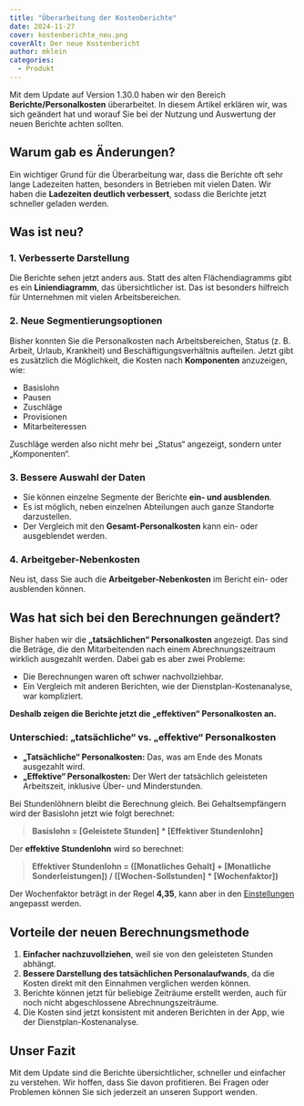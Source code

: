 ```yaml
---
title: "Überarbeitung der Kostenberichte"
date: 2024-11-27
cover: kostenberichte_neu.png
coverAlt: Der neue Kostenbericht
author: mklein
categories:
  - Produkt
---
```


Mit dem Update auf Version 1.30.0 haben wir den Bereich **Berichte/Personalkosten** überarbeitet. In diesem Artikel erklären wir, was sich geändert hat und worauf Sie bei der Nutzung und Auswertung der neuen Berichte achten sollten.

## Warum gab es Änderungen?

Ein wichtiger Grund für die Überarbeitung war, dass die Berichte oft sehr lange Ladezeiten hatten, besonders in Betrieben mit vielen Daten. Wir haben die **Ladezeiten deutlich verbessert**, sodass die Berichte jetzt schneller geladen werden.

## Was ist neu?

### 1. Verbesserte Darstellung
Die Berichte sehen jetzt anders aus. Statt des alten Flächendiagramms gibt es ein **Liniendiagramm**, das übersichtlicher ist. Das ist besonders hilfreich für Unternehmen mit vielen Arbeitsbereichen.

### 2. Neue Segmentierungsoptionen
Bisher konnten Sie die Personalkosten nach Arbeitsbereichen, Status (z. B. Arbeit, Urlaub, Krankheit) und Beschäftigungsverhältnis aufteilen. Jetzt gibt es zusätzlich die Möglichkeit, die Kosten nach **Komponenten** anzuzeigen, wie:

- Basislohn
- Pausen
- Zuschläge
- Provisionen
- Mitarbeiteressen  

Zuschläge werden also nicht mehr bei „Status“ angezeigt, sondern unter „Komponenten“.

### 3. Bessere Auswahl der Daten
- Sie können einzelne Segmente der Berichte **ein- und ausblenden**.
- Es ist möglich, neben einzelnen Abteilungen auch ganze Standorte darzustellen.
- Der Vergleich mit den **Gesamt-Personalkosten** kann ein- oder ausgeblendet werden.

### 4. Arbeitgeber-Nebenkosten
Neu ist, dass Sie auch die **Arbeitgeber-Nebenkosten** im Bericht ein- oder ausblenden können.

## Was hat sich bei den Berechnungen geändert?

Bisher haben wir die **„tatsächlichen“ Personalkosten** angezeigt. Das sind die Beträge, die den Mitarbeitenden nach einem Abrechnungszeitraum wirklich ausgezahlt werden. Dabei gab es aber zwei Probleme:

- Die Berechnungen waren oft schwer nachvollziehbar.
- Ein Vergleich mit anderen Berichten, wie der Dienstplan-Kostenanalyse, war kompliziert.

**Deshalb zeigen die Berichte jetzt die „effektiven“ Personalkosten an.**

### Unterschied: „tatsächliche“ vs. „effektive“ Personalkosten

- **„Tatsächliche“ Personalkosten:** Das, was am Ende des Monats ausgezahlt wird.
- **„Effektive“ Personalkosten:** Der Wert der tatsächlich geleisteten Arbeitszeit, inklusive Über- und Minderstunden.  

Bei Stundenlöhnern bleibt die Berechnung gleich. Bei Gehaltsempfängern wird der Basislohn jetzt wie folgt berechnet:

> **Basislohn = [Geleistete Stunden] * [Effektiver Stundenlohn]**

Der **effektive Stundenlohn** wird so berechnet:

> **Effektiver Stundenlohn = ([Monatliches Gehalt] + [Monatliche Sonderleistungen]) / ([Wochen-Sollstunden] * [Wochenfaktor])**

Der Wochenfaktor beträgt in der Regel **4,35**, kann aber in den [Einstellungen](/hilfe/handbuch/einstellungen/unternehmen/#wochenfaktor) angepasst werden.


## Vorteile der neuen Berechnungsmethode

1. **Einfacher nachzuvollziehen**, weil sie von den geleisteten Stunden abhängt.
2. **Bessere Darstellung des tatsächlichen Personalaufwands**, da die Kosten direkt mit den Einnahmen verglichen werden können.
3. Berichte können jetzt für beliebige Zeiträume erstellt werden, auch für noch nicht abgeschlossene Abrechnungszeiträume.
4. Die Kosten sind jetzt konsistent mit anderen Berichten in der App, wie der Dienstplan-Kostenanalyse.

## Unser Fazit

Mit dem Update sind die Berichte übersichtlicher, schneller und einfacher zu verstehen. Wir hoffen, dass Sie davon profitieren. Bei Fragen oder Problemen können Sie sich jederzeit an unseren Support wenden.



